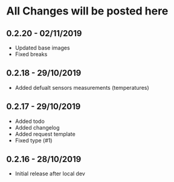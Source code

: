 # All Changes will be posted here

## 0.2.20 - 02/11/2019
- Updated base images
- Fixed breaks

## 0.2.18 - 29/10/2019
- Added defualt sensors measurements (temperatures)

## 0.2.17 - 29/10/2019
- Added todo
- Added changelog
- Added request template
- Fixed type (#1)

## 0.2.16 - 28/10/2019
- Initial release after local dev
